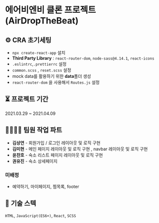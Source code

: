 # 에어비엔비 클론 프로젝트 (AirDropTheBeat)

## ⚙️ CRA 초기세팅

- `npx create-react-app` 설치 
- **Third Party Library** : `react-router-dom`, `node-sass@4.14.1`, `react-icons`
- `.eslintrc`,`.prettierrc` 설정 
- `common.scss` , `reset.scss` 설정
- mock data를 활용하기 위한 **data**폴더 생성
- `react-router-dom` 을 사용해서 `Routes.js` 설정 

## ⏳ 프로젝트 기간

2021.03.29 ~ 2021.04.09

## 👨‍👩‍👧‍👦 팀원 작업 파트

- **김상연** - 회원가입 / 로그인 레이아웃 및 로직 구현
- **김미현** - 메인 페이지 레이아웃 및 로직 구현 , navbar 레이아웃 및 로직 구현
- **윤찬호** - 숙소 리스트 페이지 레이아웃 및 로직 구현
- **권유진** - 숙소 상세페이지

### 미배정   

- 예약하기, 마이페이지, 찜목록, footer



## 🥇 기술 스텍

`HTML`, `JavaScript(ES6+)`, `React`, `SCSS`


